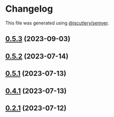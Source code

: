 # Changelog

This file was generated using [@jscutlery/semver](https://github.com/jscutlery/semver).

## [0.5.3](https://github.com/RobbyRabbitman/ngx/compare/ngxs-testing-0.5.2...ngxs-testing-0.5.3) (2023-09-03)



## [0.5.2](https://github.com/RobbyRabbitman/ngx/compare/ngxs-testing-0.5.1...ngxs-testing-0.5.2) (2023-07-14)



## [0.5.1](https://github.com/RobbyRabbitman/ngx/compare/ngxs-testing-0.5.0...ngxs-testing-0.5.1) (2023-07-13)



## [0.4.1](https://github.com/RobbyRabbitman/ngx/compare/ngxs-testing-0.4.0...ngxs-testing-0.4.1) (2023-07-13)



## [0.2.1](https://github.com/RobbyRabbitman/ngx/compare/ngxs-testing-0.2.0...ngxs-testing-0.2.1) (2023-07-12)

